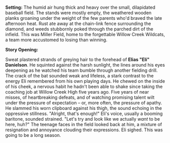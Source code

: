 **Setting:** The humid air hung thick and heavy over the small, dilapidated baseball field. The stands were mostly empty, the weathered wooden planks groaning under the weight of the few parents who'd braved the late afternoon heat. Rust ate away at the chain-link fence surrounding the diamond, and weeds stubbornly poked through the parched dirt of the infield. This was Miller Field, home to the forgettable Willow Creek Wildcats, a team more accustomed to losing than winning.

**Story Opening:**

Sweat plastered strands of greying hair to the forehead of **Elias "Eli" Danielson**. He squinted against the harsh sunlight, the lines around his eyes deepening as he watched his team bumble through another fielding drill. The crack of the bat sounded weak and lifeless, a stark contrast to the energy Eli remembered from his own playing days. He chewed on the inside of his cheek, a nervous habit he hadn't been able to shake since taking the coaching job at Willow Creek High five years ago. Five years of near misses, of heartbreaking defeats, and of watching promising talent wilt under the pressure of expectation – or, more often, the pressure of apathy. He slammed his worn clipboard against his thigh, the sound echoing in the oppressive stillness. "Alright, that's enough!" Eli's voice, usually a booming baritone, sounded strained. "Let's try and look like we actually *want* to be here, huh?" The teenage faces in the field looked back at him, a mixture of resignation and annoyance clouding their expressions. Eli sighed. This was going to be a long season.
